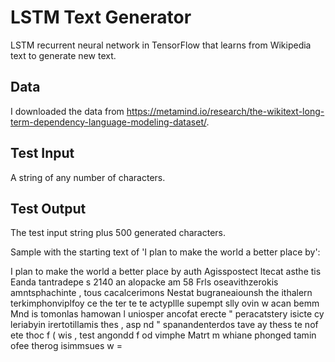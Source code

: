 # LSTM Text Generator
LSTM recurrent neural network in TensorFlow that learns from Wikipedia text to generate new text.

## Data
I downloaded the data from https://metamind.io/research/the-wikitext-long-term-dependency-language-modeling-dataset/.

## Test Input
A string of any number of characters.

## Test Output
The test input string plus 500 generated characters.

Sample with the starting text of 'I plan to make the world a better place by':

I plan to make the world a better place by auth Agisspostect ltecat asthe 
 tis Eanda tantradepe s 2140 an alopacke am 
 58 Frls oseavithzerokis amntsphachinte , tous cacalcerimons Nestat bugraneaiounsh the ithalern terkimphonviplfoy ce the ter te te actypllle supempt slly ovin w acan bemm Mnd is tomonlas hamowan l uniosper ancofat erecte " peracatstery isicte cy leriabyin irertotillamis thes , asp nd " spanandenterdos tave ay thess te nof ete thoc f ( wis , test angondd f od vimphe Matrt m whiane phonged tamin ofee therog isimmsues w =
